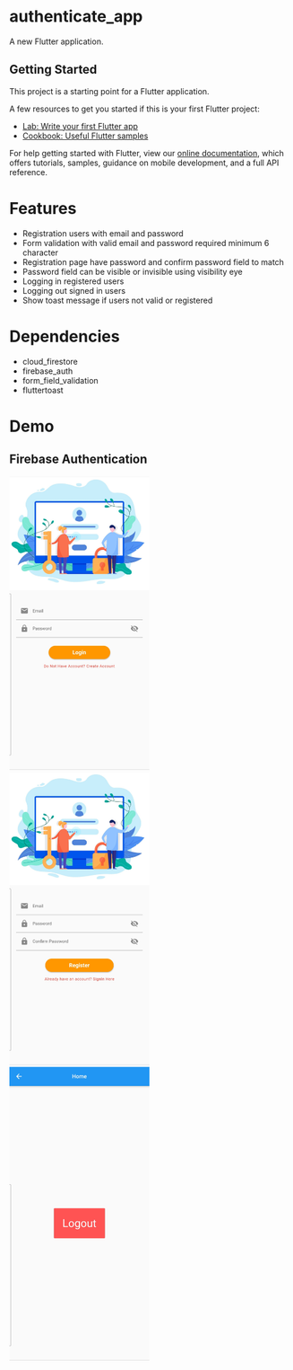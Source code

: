 # authenticate_app

A new Flutter application.

## Getting Started

This project is a starting point for a Flutter application.

A few resources to get you started if this is your first Flutter project:

- [Lab: Write your first Flutter app](https://flutter.dev/docs/get-started/codelab)
- [Cookbook: Useful Flutter samples](https://flutter.dev/docs/cookbook)

For help getting started with Flutter, view our
[online documentation](https://flutter.dev/docs), which offers tutorials,
samples, guidance on mobile development, and a full API reference.

# Features
<ul>
  <li>Registration users with email and password</li>
  <li>Form validation with valid email and password required minimum 6 character</li>
  <li>Registration page have password  and confirm password field to match</li>
  <li>Password field can be visible or invisible using visibility eye</li>
  <li>Logging in registered users</li>
  <li>Logging out signed in users</li>
  <li>Show toast message if users not valid or registered</li>
</ul> 

# Dependencies
<ul>
  <li>cloud_firestore</li>
  <li>firebase_auth</li>
  <li>form_field_validation</li>
  <li>fluttertoast</li>
</ul> 

# Demo
## Firebase Authentication
<img src="Screenshots/Authenticate Login.jpg" width=250>&nbsp;&nbsp;&nbsp;&nbsp;&nbsp;&nbsp;<img src="Screenshots/Authenticate Registration.jpg" width=250>&nbsp;&nbsp;<img src="Screenshots/Authenticate Logout.jpg" width=250>
